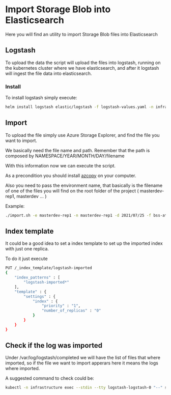 # Import Storage Blob into Elasticsearch

Here you will find an utility to import Storage Blob files into Elasticsearch

## Logstash

To upload the data the script will upload the files into logstash, running on the kubernetes cluster where we have elasticsearch, and after it logstash will ingest the file data into elasticsearch.

### Install

To install logstash simply execute:

```bash
helm install logstash elastic/logstash -f logstash-values.yaml -n infrastructure

 ```

## Import

To upload the file simply use Azure Storage Explorer, and find the file you want to import.

We basically need the file name and path. Remember that the path is composed by NAMESPACE/YEAR/MONTH/DAY/filename

With this information now we can execute the script.

As a precondition you should install [azcopy](https://docs.microsoft.com/en-us/azure/storage/common/storage-use-azcopy-v10) on your computer.

Also you need to pass the environment name, that basically is the filename of one of the files you will find on the root folder of the project ( masterdev-rep1, masterdev ... )

Example:

```bash
./import.sh -e masterdev-rep1 -n masterdev-rep1 -d 2021/07/25 -f bss-atm-7f64c66c85-w2gl9_atm_0.log.gz
``` 

## Index template

It could be a good idea to set a index template to set up the imported index with just one replica.

To do it just execute

```bash
PUT /_index_template/logstash-imported
{
    "index_patterns" : [
        "logstash-imported*"
    ],
    "template" : {
        "settings" : {
            "index" : {
                "priority" : "1",
                "number_of_replicas" : "0"
            }
        }
    }
}
```

## Check if the log was imported

Under /var/log/logstash/completed we will have the list of files that where imported, so if the file we want to import apperars here it means the logs where imported.

A suggested command to check could be: 

```bash
kubectl -n infrastructure exec --stdin --tty logstash-logstash-0 "--" sh -c "cat /var/log/logstash/completed"
```